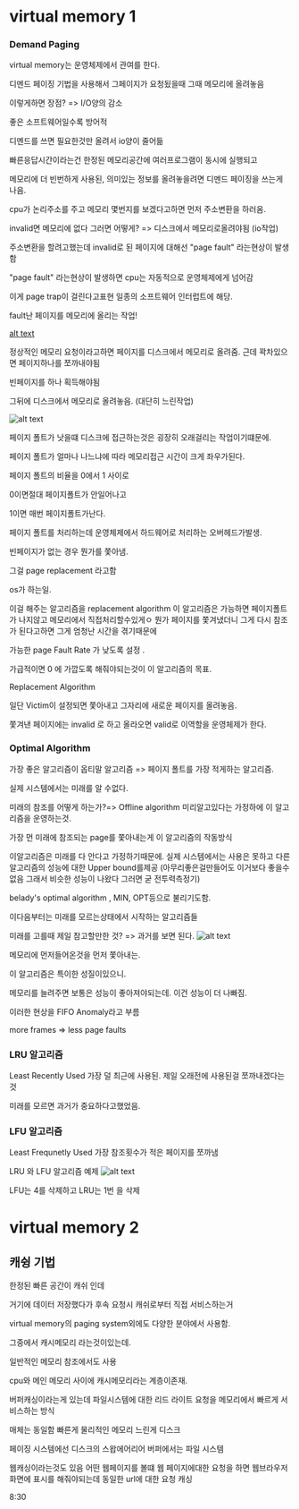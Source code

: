 # virtual memory 1

### Demand Paging

virtual memory는 운영체제에서 관여를 한다.

디멘드 페이징 기법을 사용해서 그페이지가 요청됬을때 그때 메모리에 올려놓음

이렇게하면 장점? => I/O양의 감소

좋은 소프트웨어일수록 방어적

디멘드를 쓰면 필요한것만 올려서 io양이 줄어듦

빠른응답시간이라는건 한정된 메모리공간에 여러프로그램이 동시에 실행되고

메모리에 더 빈번하게 사용된, 의미있는 정보를 올려놓을려면 디멘드 페이징을 쓰는게 나음.

cpu가 논리주소를 주고 메모리 몇번지를 보겠다고하면 먼저 주소변환을 하러옴.

invalid면 메모리에 없다 그러면 어떻게? => 디스크에서 메모리로올려야됨 (io작업)

주소변환을 할려고했는데 invalid로 된 페이지에 대해선 "page fault" 라는현상이 발생함

"page fault" 라는현상이 발생하면 cpu는 자동적으로 운영체제에게 넘어감

이게 page trap이 걸린다고표현 일종의 소프트웨어 인터럽트에 해당.

fault난 페이지를 메모리에 올리는 작업!

[alt text](image-79.png)

정상적인 메모리 요청이라고하면 페이지를 디스크에서 메모리로 올려줌. 근데 꽉차있으면 페이지하나를 쪼까내야됨

빈페이지를 하나 획득해야됨

그뒤에 디스크에서 메모리로 올려놓음. (대단히 느린작업)

![alt text](image-80.png)

페이지 폴트가 낫을떄 디스크에 접근하는것은 굉장히 오래걸리는 작업이기떄문에.

페이지 폴트가 얼마나 나느냐에 따라 메모리접근 시간이 크게 좌우가된다.

페이지 폴트의 비율을 0에서 1 사이로

0이면절대 페이지폴트가 안일어나고

1이면 매번 페이지폴트가난다.

페이지 폴트를 처리하는데 운영체제에서 하드웨어로 처리하는 오버헤드가발생.

빈페이지가 없는 경우 뭔가를 쫓아냄.

그걸 page replacement 라고함

os가 하는일.

이걸 해주는 알고리즘을 replacement algorithm
이 알고리즘은 가능하면 페이지폴트가 나지않고 메모리에서 직접처리할수있게ㅇ
뭔가 페이지를 쫓겨냈더니 그게 다시 참조가 된다고하면 그게 엄청난 시간을 겪기때문에

가능한 page Fault Rate 가 낮도록 설정 .

가급적이면 0 에 가깝도록 해줘야되는것이 이 알고리즘의 목표.

Replacement Algorithm

일단 Victim이 설정되면 쫓아내고 그자리에 새로운 페이지를 올려놓음.

쫓겨낸 페이지에는 invalid 로 하고 올라오면 valid로 이역할을 운영체제가 한다.

### Optimal Algorithm

가장 좋은 알고리즘이 옵티말 알고리즘 => 페이지 폴트를 가장 적게하는 알고리즘.

실제 시스템에서는 미래를 알 수없다.

미래의 참조를 어떻게 하는가?=> Offline algorithm
미리알고있다는 가정하에 이 알고리즘을 운영하는것.

가장 먼 미래에 참조되는 page를 쫓아내는게 이 알고리즘의 작동방식

이알고리즘은 미래를 다 안다고 가정하기때문에.
실제 시스템에서는 사용은 못하고 다른 알고리즘의 성능에 대한 Upper bound를제공 (아무리좋은걸만들어도 이거보다 좋을수없음 그래서 비슷한 성능이 나왔다 그러면 굳 전투력측정기)

belady's optimal algorithm , MIN, OPT등으로 불리기도함.

이다음부터는 미래를 모르는상태에서 시작하는 알고리즘들

미래를 고를때 제일 참고할만한 것? => 과거를 보면 된다.
![alt text](image-81.png)

메모리에 먼저들어온것을 먼저 쫓아내는.

이 알고리즘은 특이한 성질이있으니.

메모리를 늘려주면 보통은 성능이 좋아져야되는데. 이건 성능이 더 나빠짐.

이러한 현상을 FIFO Anomaly라고 부름

more frames => less page faults

### LRU 알고리즘

Least Recently Used
가장 덜 최근에 사용된. 제일 오래전에 사용된걸 쪼까내겠다는것

미래를 모르면 과거가 중요하다고했었음.

### LFU 알고리즘

Least Frequnetly Used
가장 참조횟수가 적은 페이지를 쪼까냄

LRU 와 LFU 알고리즘 예제
![alt text](image-82.png)

LFU는 4를 삭제하고 LRU는 1번 을 삭제

# virtual memory 2

## 캐슁 기법

한정된 빠른 공간이 캐쉬 인데

거기에 데이터 저장했다가 후속 요청시 캐쉬로부터 직접 서비스하는거

virtual memory의 paging system외에도 다양한 분야에서 사용함.

그중에서 캐시메모리 라는것이있는데.

일반적인 메모리 참조에서도 사용

cpu와 메인 메모리 사이에 캐시메모리라는 계층이존재.

버퍼캐싱이라는게 있는데 파일시스템에 대한 리드 라이트 요청을 메모리에서 빠르게 서비스하는 방식

매체는 동일함 빠른게 물리적인 메모리 느린게 디스크

페이징 시스템에선 디스크의 스왑에어리어 버퍼에서는 파일 시스템

웹캐싱이라는것도 있음 어떤 웹페이지를 볼떄 웹 페이지에대한 요청을 하면 웹브라우저 화면에 표시를 해줘야되는데 동일한 url에 대한 요청 캐싱

8:30
